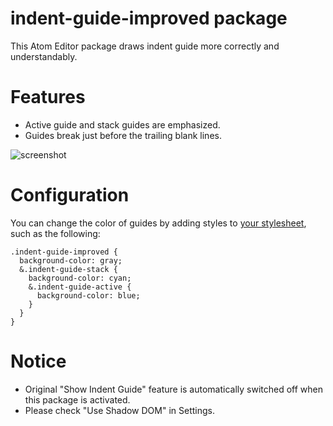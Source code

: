 # indent-guide-improved package

This Atom Editor package draws indent guide more correctly and understandably.

# Features

* Active guide and stack guides are emphasized.
* Guides break just before the trailing blank lines.

![screenshot](https://raw.githubusercontent.com/harai/indent-guide-improved/master/doc/demo.gif)

# Configuration

You can change the color of guides by adding styles to [your stylesheet](https://atom.io/docs/latest/customizing-atom), such as the following:

```less
.indent-guide-improved {
  background-color: gray;
  &.indent-guide-stack {
    background-color: cyan;
    &.indent-guide-active {
      background-color: blue;
    }
  }
}
```

# Notice

* Original "Show Indent Guide" feature is automatically switched off when this package is activated.
* Please check "Use Shadow DOM" in Settings.
